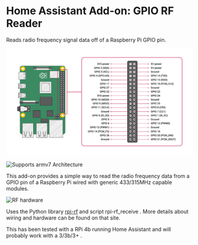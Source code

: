 # Home Assistant Add-on: GPIO RF Reader

Reads radio frequency signal data off of a Raspberry Pi GPIO pin.

![GPIO pin layout][gpio-pins]

![Supports armv7 Architecture][armv7-shield]

This add-on provides a simple way to read the radio frequency data from a GPIO pin of a Raspberry Pi wired with generic 433/315MHz capable modules.

![RF hardware][rf-hardware]

Uses the Python library [rpi-rf] and script rpi-rf_receive .  More details about wiring and hardware can be found on that site.

This has been tested with a RPi 4b running Home Assistant and will probably work with a 3/3b/3+ .

[armv7-shield]: https://img.shields.io/badge/armv7-yes-green.svg
[rpi-rf]: https://pypi.org/project/rpi-rf/
[gpio-pins]: /GPIO.png
[rf-hardware]: /RF.png
